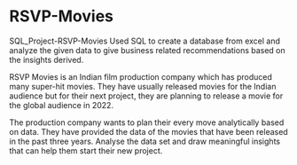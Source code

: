 # RSVP-Movies
SQL_Project-RSVP-Movies
Used SQL to create a database from excel and analyze the given data to give business related recommendations based on the insights derived.

RSVP Movies is an Indian film production company which has produced many super-hit movies. They have usually released movies for the Indian audience but for their next project, they are planning to release a movie for the global audience in 2022.

The production company wants to plan their every move analytically based on data. They have provided the data of the movies that have been released in the past three years. Analyse the data set and draw meaningful insights that can help them start their new project.
